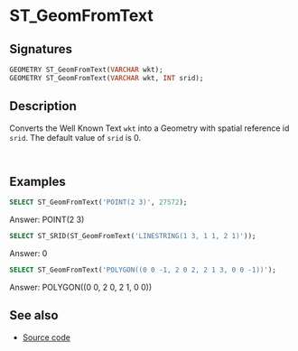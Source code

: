 # ST_GeomFromText

## Signatures

```sql
GEOMETRY ST_GeomFromText(VARCHAR wkt);
GEOMETRY ST_GeomFromText(VARCHAR wkt, INT srid);
```

## Description

Converts the Well Known Text `wkt` into a Geometry with spatial reference id `srid`. 
The default value of `srid` is 0.

```{include} z-coord-warning.md
```

```{include} sfs-1-2-1.md
```

## Examples

```sql
SELECT ST_GeomFromText('POINT(2 3)', 27572);
```
Answer: POINT(2 3)

```sql
SELECT ST_SRID(ST_GeomFromText('LINESTRING(1 3, 1 1, 2 1)'));
```
Answer: 0

```sql
SELECT ST_GeomFromText('POLYGON((0 0 -1, 2 0 2, 2 1 3, 0 0 -1))');
```
Answer: POLYGON((0 0, 2 0, 2 1, 0 0))


## See also

* <a href="https://github.com/orbisgis/h2gis/blob/master/h2gis-functions/src/main/java/org/h2gis/functions/spatial/convert/ST_GeomFromText.java" target="_blank">Source code</a>
